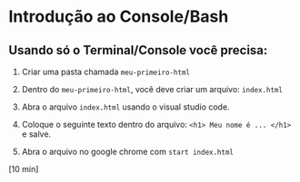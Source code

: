 # Introdução ao Console/Bash

## Usando só o Terminal/Console você precisa:

1. Criar uma pasta chamada `meu-primeiro-html`

2. Dentro do `meu-primeiro-html`, você deve criar um arquivo: `index.html`

3. Abra o arquivo `index.html` usando o visual studio code.

4. Coloque o seguinte texto dentro do arquivo: `<h1> Meu nome é ... </h1>` e salve.

5. Abra o arquivo no google chrome com `start index.html`

[10 min]